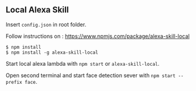 ## Local Alexa Skill

Insert `config.json` in root folder.

Follow instructions on :
https://www.npmjs.com/package/alexa-skill-local

```
$ npm install
$ npm install -g alexa-skill-local
```

Start local alexa lambda with `npm start` or `alexa-skill-local`.

Open second terminal and start face detection sever with `npm start --prefix face`.